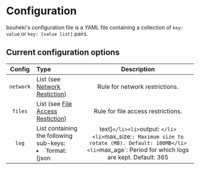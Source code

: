 # Configuration

bouheki's configuration file is a YAML file containing a collection of `key: value` or `key: [value list]` pairs.

## Current configuration options

| Config | Type | Description |
|:------:|:----|:-----------:|
| `network` | List (see [Network Restiction](./network-restriction/configuration.md)) | Rule for network restrictions. |
| `files` | List (see [File Access Restiction](./file-access-restriction.md)) | Rule for file access restrictions. |
| `log` | List containing the following sub-keys: <br><li>`format: [json|text]`</li><li>`output: <path>`</li><li>`max_size:`: Maximum size to rotate (MB). Default: 100MB</li><li>`max_age`: Period for which logs are kept. Default: 365</li>| Log configuration. |